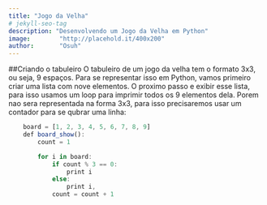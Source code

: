 ```yaml
---
title: "Jogo da Velha"
# jekyll-seo-tag
description: "Desenvolvendo um Jogo da Velha em Python"
image:        "http://placehold.it/400x200"
author:       "Osuh"
---
```


##Criando o tabuleiro
O tabuleiro de um jogo da velha tem o formato 3x3, ou seja, 9 espaços. Para se representar isso
em Python, vamos primeiro criar uma lista com nove elementos. O proximo passo e exibir esse lista,
para isso usamos um loop para imprimir todos os 9 elementos dela. Porem nao sera representada na
forma 3x3, para isso precisaremos usar um contador para se qubrar uma linha: 

```javascript
	board = [1, 2, 3, 4, 5, 6, 7, 8, 9]
	def board_show():
		count = 1

		for i in board:
			if count % 3 == 0:
				print i
			else:
				print i,
			count = count + 1